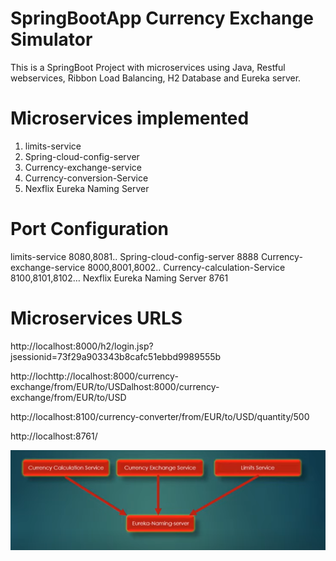 # SpringBootApp Currency Exchange Simulator
This is a SpringBoot Project with microservices using Java, Restful webservices, Ribbon Load Balancing, H2 Database and Eureka server.

# Microservices implemented 
1. limits-service 
2. Spring-cloud-config-server
3. Currency-exchange-service 
4. Currency-conversion-Service 
5. Nexflix Eureka Naming Server 

# Port Configuration
limits-service	8080,8081..
Spring-cloud-config-server	8888
Currency-exchange-service	8000,8001,8002..
Currency-calculation-Service	8100,8101,8102…
Nexflix Eureka Naming Server	8761

# Microservices URLS
http://localhost:8000/h2/login.jsp?jsessionid=73f29a903343b8cafc51ebbd9989555b

http://lochttp://localhost:8000/currency-exchange/from/EUR/to/USDalhost:8000/currency-exchange/from/EUR/to/USD

http://localhost:8100/currency-converter/from/EUR/to/USD/quantity/500

http://localhost:8761/

![Screenshot](https://github.com/2020-10732f-c2-TannourySamer/SpringBootApp/blob/master/screenshot.PNG)
